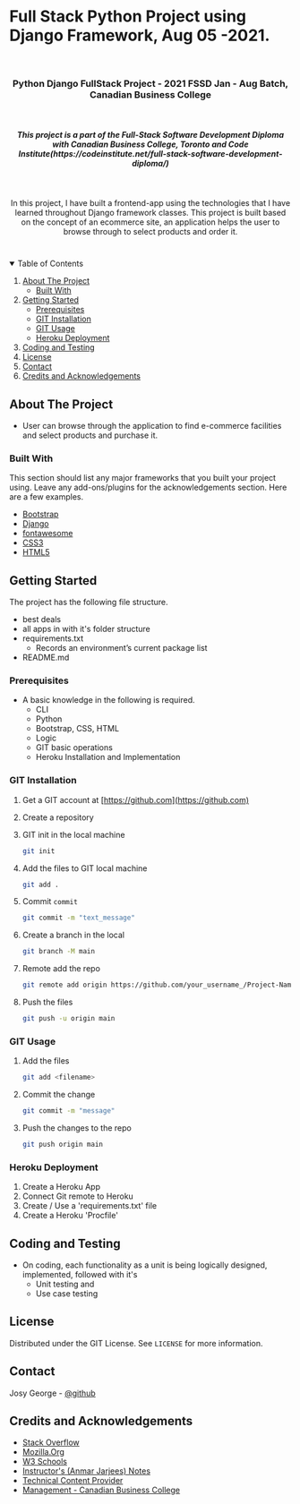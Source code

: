 # Full Stack Python Project using Django Framework, Aug 05 -2021.

<!-- ASSIGNMENT INTRO -->
<br />
<p>
  <h3 align="center"> Python Django FullStack Project - 2021 FSSD Jan - Aug Batch, Canadian Business College</h3>
  <br />
  <h5 align="center">This project is a part of the Full-Stack Software Development Diploma with Canadian Business College, Toronto and Code Institute(https://codeinstitute.net/full-stack-software-development-diploma/)</h5>
  <br />
  <p align="center">
    In this project, I have built a frontend-app using the technologies that I have learned throughout Django framework classes. This project is built based on the concept of an ecommerce site, an application helps the user to browse through to select products and order it.
    <br />
    <br />
    <h3 align="center">
        <!-- <a href="">View Demo</a> -->
    </h3>
  </p>
</p>

<!-- TABLE OF CONTENTS -->
<details open="open">
  <summary>Table of Contents</summary>
  <ol>
    <li>
      <a href="#about-the-project">About The Project</a>
      <ul>
        <li><a href="#built-with">Built With</a></li>
      </ul>
    </li>
    <li>
      <a href="#getting-started">Getting Started</a>
      <ul>
        <li><a href="#prerequisites">Prerequisites</a></li>
        <li><a href="#git-installation">GIT Installation</a></li>
        <li><a href="#git-usage">GIT Usage</a></li>
        <li><a href="#heroku-deployment">Heroku Deployment</a></li>
      </ul>
    </li>
    <li><a href="#coding-and-testing">Coding and Testing</a></li>
    <li><a href="#license">License</a></li>
    <li><a href="#contact">Contact</a></li>
    <li><a href="#credits-and-acknowledgements">Credits and Acknowledgements</a></li>
  </ol>
</details>

<!-- ABOUT THE Project -->

## About The Project

<!-- [Live Project URL](https://josygeorge.github.io/interactive-fe-dev-project/) -->

- User can browse through the application to find e-commerce facilities and select products and purchase it.

### Built With

This section should list any major frameworks that you built your project using. Leave any add-ons/plugins for the acknowledgements section. Here are a few examples.

- [Bootstrap](https://startbootstrap.com/)
- [Django](https://www.djangoproject.com/start/)
- [fontawesome](https://fontawesome.com/)
- [CSS3](https://developer.mozilla.org/en-US/docs/Web/CSS)
- [HTML5](https://developer.mozilla.org/en-US/docs/Web/Guide/HTML/HTML5)

<!-- GETTING STARTED -->

## Getting Started

The project has the following file structure.

- best deals
- all apps in with it's folder structure
- requirements.txt
  - Records an environment’s current package list
- README.md

### Prerequisites

- A basic knowledge in the following is required.
  - CLI
  - Python
  - Bootstrap, CSS, HTML
  - Logic
  - GIT basic operations
  - Heroku Installation and Implementation

### GIT Installation

1. Get a GIT account at [https://github.com](https://github.com)
2. Create a repository

3. GIT init in the local machine
   ```sh
   git init
   ```
4. Add the files to GIT local machine
   ```sh
   git add .
   ```
5. Commit `commit`
   ```sh
   git commit -m "text_message"
   ```
6. Create a branch in the local
   ```sh
   git branch -M main
   ```
7. Remote add the repo
   ```sh
   git remote add origin https://github.com/your_username_/Project-Name.git
   ```
8. Push the files
   ```sh
   git push -u origin main
   ```

<!-- USAGE EXAMPLES -->

### GIT Usage

1. Add the files
   ```sh
   git add <filename>
   ```
2. Commit the change
   ```sh
   git commit -m "message"
   ```
3. Push the changes to the repo
   ```sh
   git push origin main
   ```

### Heroku Deployment

1. Create a Heroku App
2. Connect Git remote to Heroku
3. Create / Use a 'requirements.txt' file
4. Create a Heroku 'Procfile'

## Coding and Testing

- On coding, each functionality as a unit is being logically designed, implemented, followed with it's
  - Unit testing and
  - Use case testing

<!-- LICENSE -->

## License

Distributed under the GIT License. See `LICENSE` for more information.

<!-- CONTACT -->

## Contact

Josy George - [@github](https://github.com/josygeorge/)

<!-- ACKNOWLEDGEMENTS -->

## Credits and Acknowledgements

- [Stack Overflow](https://stackoverflow.com)
- [Mozilla.Org](https://developer.mozilla.org/en-US/docs/Web/Guide/)
- [W3 Schools](https://www.w3schools.com)
- [Instructor's (Anmar Jarjees) Notes](https://github.com/anmarjarjees?tab=repositories)
- [Technical Content Provider](https://codeinstitute.net/full-stack-software-development-diploma/)
- [Management - Canadian Business College](https://canadianbusinesscollege.com/)
